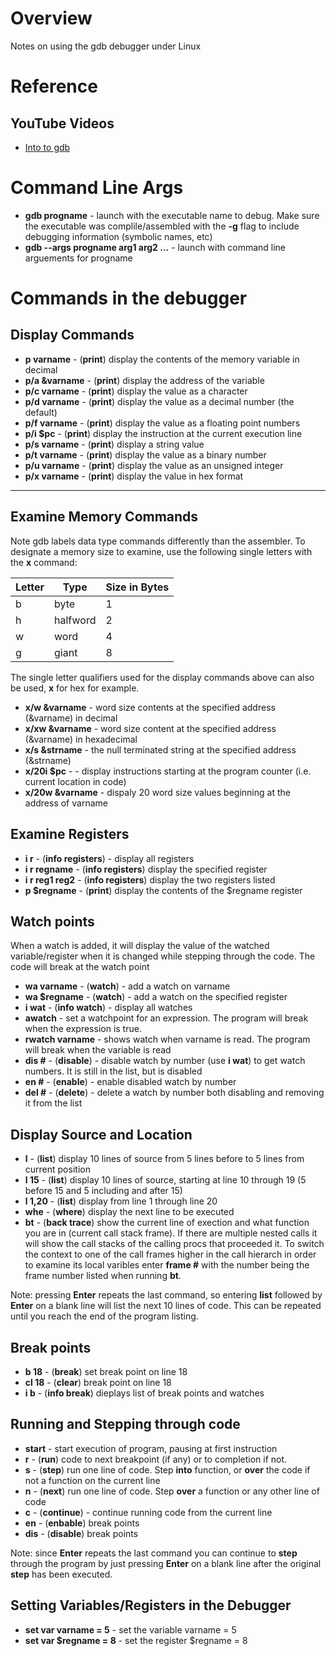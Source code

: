 # Overview

Notes on using the gdb debugger under Linux

# Reference

## YouTube Videos

* [Into to gdb](https://www.youtube.com/watch?v=xQ0ONbt-qPs)

# Command Line Args

* **gdb progname** - launch with the executable name to debug.  Make sure the executable was complile/assembled with the **-g** flag to include debugging information (symbolic names, etc)
* **gdb --args progname arg1 arg2 ...** - launch with command line arguements for progname

# Commands in the debugger

## Display Commands

* **p varname** - (**print**) display the contents of the memory variable in decimal
* **p/a &varname** - (**print**) display the address of the variable
* **p/c varname** - (**print**) display the value as a character
* **p/d varname** - (**print**) display the value as a decimal number (the default)
* **p/f varname** - (**print**) display the value as a floating point numbers
* **p/i $pc**     - (**print**) display the instruction at the current execution line
* **p/s varname** - (**print**) display a string value
* **p/t varname** - (**print**) display the value as a binary number
* **p/u varname** - (**print**) display the value as an unsigned integer
* **p/x varname** - (**print**) display the value in hex format
* **

## Examine Memory Commands

Note gdb labels data type commands differently than the assembler.  To designate a memory size to examine, use the following single letters with the **x** command:

Letter | Type     | Size in Bytes
-------|----------|--------------
b      | byte     | 1
h      | halfword | 2
w      | word     | 4
g      | giant    | 8

The single letter qualifiers used for the display commands above can also be used, **x** for hex for example.

* **x/w &varname** - word size contents at the specified address (&varname) in decimal
* **x/xw &varname** - word size content at the specified address (&varname) in hexadecimal
* **x/s &strname** - the null terminated string at the specified address (&strname)
* **x/20i $pc** - - display instructions starting at the program counter (i.e. current location in code)
* **x/20w &varname** - dispaly 20 word size values beginning at the address of varname

## Examine Registers

* **i r** - (**info registers**) - display all registers
* **i r regname** - (**info registers**) display the specified register
* **i r reg1 reg2** - (**info registers**) display the two registers listed
* **p $regname** - (**print**) display the contents of the $regname register

## Watch points

When a watch is added, it will display the value of the watched variable/register when it is changed while stepping through the code.  The code will break at the watch point

* **wa varname** - (**watch**) - add a watch on varname
* **wa $regname** - (**watch**) - add a watch on the specified register
* **i wat** - (**info watch**) - display all watches
* **awatch** - set a watchpoint for an expression.  The program will break when the expression is true.
* **rwatch varname** - shows watch when varname is read.  The program will break when the variable is read
* **dis #** - (**disable**) - disable watch by number (use **i wat**) to get watch numbers.  It is still in the list, but is disabled
* **en #** - (**enable**) - enable disabled watch by number
* **del #** - (**delete**) - delete a watch by number both disabling and removing it from the list


## Display Source and Location

* **l** - (**list**) display 10 lines of source from 5 lines before to 5 lines from current position
* **l 15** - (**list**) display 10 lines of source, starting at line 10 through 19 (5 before 15 and 5 including and after 15)
* **l 1,20** - (**list**) display from line 1 through line 20
* **whe** - (**where**) display the next line to be executed
* **bt** - (**back trace**) show the current line of exection and what function you are in (current call stack frame).  If there are multiple nested calls it will show the call stacks of the calling procs that proceeded it.  To switch the context to one of the call frames higher in the call hierarch in order to examine its local varibles enter **frame #** with the number being the frame number listed when running **bt**.

Note: pressing **Enter** repeats the last command, so entering **list** followed by **Enter** on a blank line will list the next 10 lines of code.  This can be repeated until you reach the end of the program listing.

## Break points

* **b 18** - (**break**) set break point on line 18
* **cl 18** - (**clear**) break point on line 18
* **i b** - (**info break**) dieplays list of break points and watches

## Running and Stepping through code

* **start** - start execution of program, pausing at first instruction
* **r** - (**run**) code to next breakpoint (if any) or to completion if not.
* **s** - (**step**) run one line of code.  Step **into** function, or **over** the code if not a function on the current line
* **n** - (**next**) run one line of code.  Step **over** a function or any other line of code
* **c** - (**continue**) - continue running code from the current line
* **en** - (**enbable**) break points
* **dis** - (**disable**) break points

Note: since **Enter** repeats the last command you can continue to **step** through the program by just pressing **Enter** on a blank line after the original **step** has been executed.

## Setting Variables/Registers in the Debugger

* **set var varname = 5** - set the variable varname = 5
* **set var $regname = 8** - set the register $regname = 8



